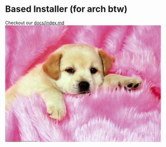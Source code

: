 # Based Installer (for arch btw)

Checkout our [docs/index.md](docs/index.md)
<img src="docs/logo.png" title="" alt="" data-align="left">

